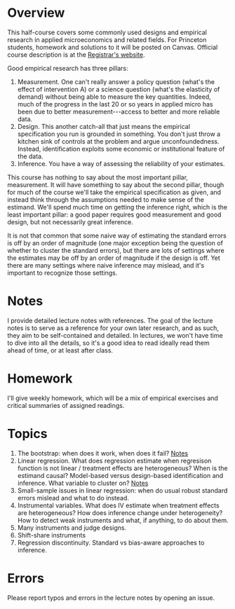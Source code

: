 # Overview

This half-course covers some commonly used designs and empirical research in
applied microeconomics and related fields. For Princeton students, homework and
solutions to it will be posted on Canvas. Official course description is at the
[Registrar's
website](https://registrar.princeton.edu/course-offerings/course-details?term=1244&courseid=015253).

Good empirical research has three pillars:

1. Measurement. One can't really answer a policy question (what's the effect of
   intervention A) or a science question (what's the elasticity of demand)
   without being able to measure the key quantities. Indeed, much of the
   progress in the last 20 or so years in applied micro has been due to better
   measurement---access to better and more reliable data.
2. Design. This another catch-all that just means the empirical specification
   you run is grounded in something. You don't just throw a kitchen sink of
   controls at the problem and argue unconfoundedness. Instead, identification
   exploits some economic or institutional feature of the data.
3. Inference. You have a way of assessing the reliability of your estimates.

This course has nothing to say about the most important pillar, measurement. It
will have something to say about the second pillar, though for much of the
course we'll take the empirical specification as given, and instead think
through the assumptions needed to make sense of the estimand. We'll spend much
time on getting the inference right, which is the least important pillar: a good
paper requires good measurement and good design, but not necessarily great
inference.

It is not that common that some naive way of estimating the standard errors is
off by an order of magnitude (one major exception being the question of whether
to cluster the standard errors), but there are lots of settings where the
estimates may be off by an order of magnitude if the design is off. Yet there
are many settings where naive inference may mislead, and it's important to
recognize those settings.

# Notes

I provide detailed lecture notes with references. The goal of the lecture notes
is to serve as a reference for your own later research, and as such, they aim to
be self-contained and detailed. In lectures, we won't have time to dive into all
the details, so it's a good idea to read ideally read them ahead of time, or at
least after class.

# Homework

I'll give weekly homework, which will be a mix of empirical exercises and
critical summaries of assigned readings.

# Topics

1. The bootstrap: when does it work, when does it fail? [Notes](2024s_01_bootstrap.pdf)
2. Linear regression. What does regression estimate when regresison function is
   not linear / treatment effects are heterogeneous? When is the estimand
   causal? Model-based versus design-based identification and inference. What
   variable to cluster on? [Notes](2024s_02_ols.pdf)
3. Small-sample issues in linear regression: when do usual robust standard
   errors mislead and what to do instead.
4. Instrumental variables. What does IV estimate when treatment effects are
   heterogeneous? How does inference change under heterogeneity? How to detect
   weak instruments and what, if anything, to do about them.
5. Many instruments and judge designs.
6. Shift-share instruments
7. Regression discontinuity. Standard vs bias-aware approaches to inference.


# Errors

Please report typos and errors in the lecture notes by opening an issue.
